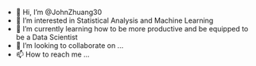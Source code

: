 - 👋 Hi, I’m @JohnZhuang30
- 👀 I’m interested in Statistical Analysis and Machine Learning
- 🌱 I’m currently learning how to be more productive and be equipped to be a Data Scientist
- 💞️ I’m looking to collaborate on ...
- 📫 How to reach me ...

<!---
JohnZhuang30/JohnZhuang30 is a ✨ special ✨ repository because its `README.md` (this file) appears on your GitHub profile.
You can click the Preview link to take a look at your changes.
--->
